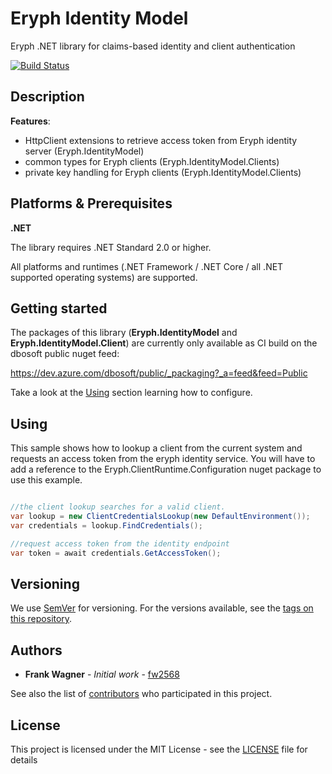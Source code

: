 # Eryph Identity Model
Eryph .NET library for claims-based identity and client authentication


[![Build Status](https://dev.azure.com/dbosoft/public/_apis/build/status/eryph-org.dotnet-identitymodel?branchName=master)](https://dev.azure.com/dbosoft/public/_build/latest?definitionId=31&branchName=master)

## Description

**Features**:
- HttpClient extensions to retrieve access token from Eryph identity server (Eryph.IdentityModel)
- common types for Eryph clients (Eryph.IdentityModel.Clients)
- private key handling for Eryph clients (Eryph.IdentityModel.Clients)

## Platforms & Prerequisites

**.NET**

The library requires .NET Standard 2.0 or higher. 

All platforms and runtimes (.NET Framework / .NET Core / all .NET supported operating systems) are supported.


## Getting started

The packages of this library (**Eryph.IdentityModel** and **Eryph.IdentityModel.Client**) are currently only available as CI build on the dbosoft public nuget feed:

https://dev.azure.com/dbosoft/public/_packaging?_a=feed&feed=Public


Take a look at the [Using](#using) section learning how to configure. 


## Using

This sample shows how to lookup a client from the current system and requests an access token from the eryph identity service. You will have to add a reference to the Eryph.ClientRuntime.Configuration nuget package to use this example.

```csharp

//the client lookup searches for a valid client. 
var lookup = new ClientCredentialsLookup(new DefaultEnvironment());
var credentials = lookup.FindCredentials();

//request access token from the identity endpoint
var token = await credentials.GetAccessToken();


```



## Versioning

We use [SemVer](http://semver.org/) for versioning. For the versions available, see the [tags on this repository](https://github.com/eryph-org/dotnet-identitymodel/tags). 

## Authors

* **Frank Wagner** - *Initial work* - [fw2568](https://github.com/fw2568)

See also the list of [contributors](https://github.com/eryph-org/dotnet-identitymodel/contributors) who participated in this project.


## License

This project is licensed under the MIT License - see the [LICENSE](LICENSE) file for details
